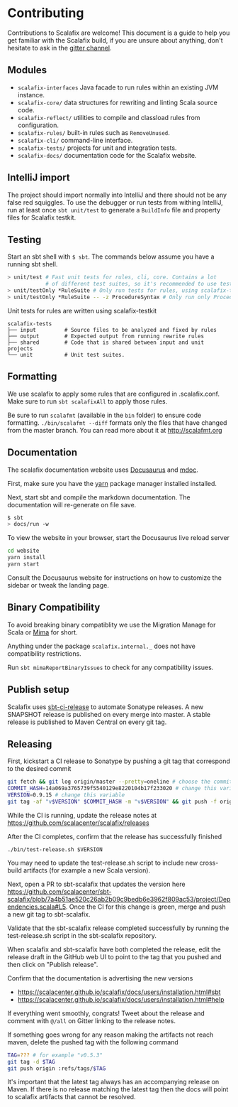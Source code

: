 # Contributing

Contributions to Scalafix are welcome! This document is a guide to help you get
familiar with the Scalafix build, if you are unsure about anything, don't
hesitate to ask in the [gitter channel](https://gitter.im/scalacenter/scalafix).

## Modules

- `scalafix-interfaces` Java facade to run rules within an existing JVM instance.
- `scalafix-core/` data structures for rewriting and linting Scala source code.
- `scalafix-reflect/` utilities to compile and classload rules from
  configuration.
- `scalafix-rules/` built-in rules such as `RemoveUnused`.
- `scalafix-cli/` command-line interface.
- `scalafix-tests/` projects for unit and integration tests.
- `scalafix-docs/` documentation code for the Scalafix website.

## IntelliJ import

The project should import normally into IntelliJ and there should not be any
false red squiggles. To use the debugger or run tests from withing IntelliJ, run
at least once `sbt unit/test` to generate a `BuildInfo` file and property files
for Scalafix testkit.

## Testing

Start an sbt shell with `$ sbt`. The commands below assume you have a running
sbt shell.

```sh
> unit/test # Fast unit tests for rules, cli, core. Contains a lot
            # of different test suites, so it's recommended to use testOnly.
> unit/testOnly *RuleSuite # Only run tests for rules, using scalafix-testkit.
> unit/testOnly *RuleSuite -- -z ProcedureSyntax # Only run only ProcedureSyntax unit test.
```

Unit tests for rules are written using scalafix-testkit

```
scalafix-tests
├── input         # Source files to be analyzed and fixed by rules
├── output        # Expected output from running rewrite rules
├── shared        # Code that is shared between input and unit projects
└── unit          # Unit test suites.
```

## Formatting
We use scalafix to apply some rules that are configured in .scalafix.conf.
Make sure to run `sbt scalafixAll` to apply those rules.

Be sure to run `scalafmt` (available in the `bin` folder) to ensure code
formatting. `./bin/scalafmt --diff` formats only the files that have changed
from the master branch. You can read more about it at http://scalafmt.org

## Documentation

The scalafix documentation website uses [Docusaurus](https://docusaurus.io/) and
[mdoc](https://github.com/olafurpg/mdoc).

First, make sure you have the [yarn](https://yarnpkg.com/en/) package manager
installed installed.

Next, start sbt and compile the markdown documentation. The documentation will
re-generate on file save.

```sh
$ sbt
> docs/run -w
```

To view the website in your browser, start the Docusaurus live reload server

```sh
cd website
yarn install
yarn start
```

Consult the Docusaurus website for instructions on how to customize the sidebar
or tweak the landing page.

## Binary Compatibility

To avoid breaking binary compatiblity we use the Migration Manage for Scala or
[Mima](https://github.com/lightbend/migration-manager) for short.

Anything under the package `scalafix.internal._` does not have compatibility
restrictions.

Run `sbt mimaReportBinaryIssues` to check for any compatibility issues.

## Publish setup

Scalafix uses [sbt-ci-release](https://github.com/olafurpg/sbt-ci-release) to
automate Sonatype releases. A new SNAPSHOT release is published on every merge
into master. A stable release is published to Maven Central on every git tag.

## Releasing

First, kickstart a CI release to Sonatype by pushing a git tag that correspond to the desired commit

```sh
git fetch && git log origin/master --pretty=oneline # choose the commit hash you want to tag
COMMIT_HASH=14a069a3765739f5540129e8220104b17f233020 # change this variable
VERSION=0.9.15 # change this variable
git tag -af "v$VERSION" $COMMIT_HASH -m "v$VERSION" && git push -f origin v$VERSION
```

While the CI is running, update the release notes at
https://github.com/scalacenter/scalafix/releases

After the CI completes, confirm that the release has successfully finished

```
./bin/test-release.sh $VERSION
```

You may need to update the test-release.sh script to include new cross-build
artifacts (for example a new Scala version).

Next, open a PR to sbt-scalafix that updates the version here
https://github.com/scalacenter/sbt-scalafix/blob/7a4b51ae520c26ab2b09c9bedb6e3962f809ac53/project/Dependencies.scala#L5.
Once the CI for this change is green, merge and push a new git tag to
sbt-scalafix.

Validate that the sbt-scalafix release completed successfully by running the
test-release.sh script in the sbt-scalafix repository.

When scalafix and sbt-scalafix have both completed the release, edit the release
draft in the GitHub web UI to point to the tag that you pushed and then click on
"Publish release".

Confirm that the documentation is advertising the new versions
- https://scalacenter.github.io/scalafix/docs/users/installation.html#sbt
- https://scalacenter.github.io/scalafix/docs/users/installation.html#help

If everything went smoothly, congrats! Tweet about the release and comment with
`@/all` on Gitter linking to the release notes.

If something goes wrong for any reason making the artifacts not reach maven,
delete the pushed tag with the following command

```sh
TAG=??? # for example "v0.5.3"
git tag -d $TAG
git push origin :refs/tags/$TAG
```

It's important that the latest tag always has an accompanying release on Maven.
If there is no release matching the latest tag then the docs will point to
scalafix artifacts that cannot be resolved.
